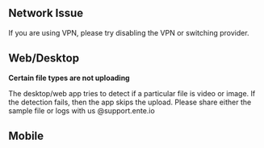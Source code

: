 ## Network Issue

If you are using VPN, please try disabling the VPN or switching provider.

## Web/Desktop

**Certain file types are not uploading**

The desktop/web app tries to detect if a particular file is video or image. If
the detection fails, then the app skips the upload. Please share either the
sample file or logs with us @support.ente.io

## Mobile
